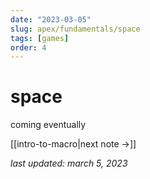 ```yaml
---
date: "2023-03-05"
slug: apex/fundamentals/space
tags: [games]
order: 4
---
```


# space

coming eventually

[[intro-to-macro|next note →]]

*last updated: march 5, 2023*